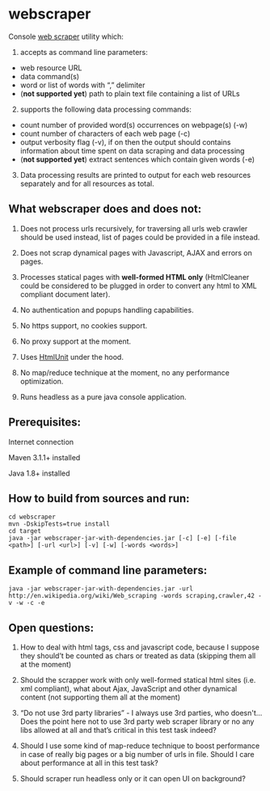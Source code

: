 webscraper
==========

Console [web scraper](http://en.wikipedia.org/wiki/Web_scraping) utility which:

1. accepts as command line parameters:

 - web resource URL 
 - data command(s)
 - word or list of words with “,” delimiter
 - (__not supported yet__) path to plain text file containing a list of URLs

2. supports the following data processing commands:

 - count number of provided word(s) occurrences on webpage(s) (-w)
 - count number of characters of each web page (-c)
 - output verbosity flag (-v), if on then the output should contains information about time spent on data scraping and data processing
 - (__not supported yet__) extract sentences which contain given words (-e)

3. Data processing results are printed to output for each web resources separately and for all resources as total.
    
What webscraper does and does not:
----------------------------------

1. Does not process urls recursively, for traversing all urls web crawler should be used instead, list of pages could be provided in a file instead.
  
2. Does not scrap dynamical pages with Javascript, AJAX and errors on pages.
  
3. Processes statical pages with __well-formed HTML only__ (HtmlCleaner could be considered to be plugged in order to convert any html to XML compliant document later).
  
4. No authentication and popups handling capabilities.

5. No https support, no cookies support.
  
6. No proxy support at the moment.

7. Uses [HtmlUnit](http://htmlunit.sourceforge.net) under the hood.

8. No map/reduce technique at the moment, no any performance optimization. 

9. Runs headless as a pure java console application.                                
  
Prerequisites:
--------------

Internet connection

Maven 3.1.1+ installed 

Java 1.8+ installed

How to build from sources and run:
----------------------------------

    cd webscraper
    mvn -DskipTests=true install
    cd target
    java -jar webscraper-jar-with-dependencies.jar [-c] [-e] [-file <path>] [-url <url>] [-v] [-w] [-words <words>]

Example of command line parameters:
-----------------------------------

    java -jar webscraper-jar-with-dependencies.jar -url http://en.wikipedia.org/wiki/Web_scraping -words scraping,crawler,42 -v -w -c -e   

Open questions:
---------------

1. How to deal with html tags, css and javascript code, because I suppose they should’t be counted as chars or treated as data (skipping them all at the moment)

2. Should the scrapper work with only well-formed statical html sites (i.e. xml compliant), what about Ajax, JavaScript and other dynamical content (not supporting them all at the moment)

3. “Do not use 3rd party libraries” - I always use 3rd parties, who doesn't... Does the point here not to use 3rd party web scraper library or no any libs allowed at all and that’s critical in this test task indeed?

4. Should I use some kind of map-reduce technique to boost performance in case of really big pages or a big number of urls in file. Should I care about performance at all in this test task?

5. Should scraper run headless only or it can open UI on background?
